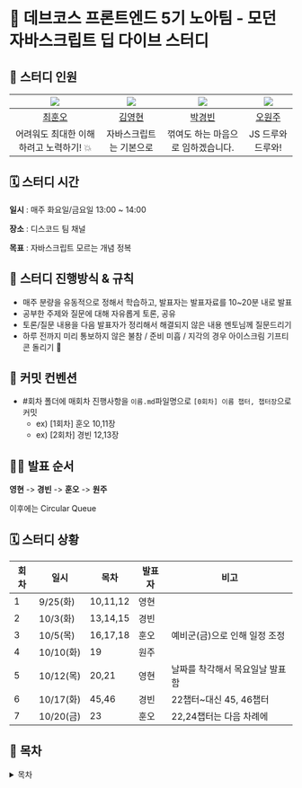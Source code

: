 # 🐋 데브코스 프론트엔드 5기 노아팀 - 모던 자바스크립트 딥 다이브 스터디

## 💙 스터디 인원

| ![](https://github.com/Whoknow77.png?size=100) | ![](https://github.com/loevray.png?size=100) | ![](https://github.com/pkb9239.png?size=100) | ![](https://github.com/OhWonJu.png?size=100) |
| :--------------------------------------------: | :------------------------------------------: | :------------------------------------------: | :------------------------------------------: |
|     [최훈오](https://github.com/Whoknow77)     |     [김영현](https://github.com/loevray)     |     [박경빈](https://github.com/pkb9239)     |     [오원주](https://github.com/OhWonJu)     |
|    어려워도 최대한 이해하려고 노력하기! 💥     |           자바스크립트는 기본으로            |      꺾여도 하는 마음으로 임하겠습니다.      |              JS 드루와 드루와!               |

## 🗓️ 스터디 시간

**일시** : 매주 화요일/금요일 13:00 ~ 14:00

**장소** : 디스코드 팀 채널

**목표** : 자바스크립트 모르는 개념 정복

## 🔨 스터디 진행방식 & 규칙

- 매주 분량을 유동적으로 정해서 학습하고, 발표자는 발표자료를 10~20분 내로 발표
- 공부한 주제와 질문에 대해 자유롭게 토론, 공유
- 토론/질문 내용을 다음 발표자가 정리해서 해결되지 않은 내용 멘토님께 질문드리기
- 하루 전까지 미리 통보하지 않은 불참 / 준비 미흡 / 지각의 경우 아이스크림 기프티콘 돌리기 🍦

## 📄 커밋 컨벤션

- #회차 폴더에 매회차 진행사항을 `이름.md`파일명으로 `[0회차] 이름 챕터, 챕터장`으로 커밋
  - ex) [1회차] 훈오 10,11장
  - ex) [2회차] 경빈 12,13장

## 🏃‍♀ 발표 순서

**영현** -> **경빈** -> **훈오** -> **원주**

이후에는 Circular Queue

## 🗓 스터디 상황

| 회차 | 일시     | 목차     | 발표자 | 비고                          |
| ---- | -------- | -------- | ------ | ----------------------------- |
| 1    | 9/25(화) | 10,11,12 | 영현   |                               |
| 2    | 10/3(화) | 13,14,15 | 경빈   |                               |
| 3    | 10/5(목) | 16,17,18 | 훈오   | 예비군(금)으로 인해 일정 조정 |
| 4    | 10/10(화) | 19 | 원주   |  |
| 5    | 10/12(목) | 20,21 | 영현   | 날짜를 착각해서 목요일날 발표함  | 
| 6    | 10/17(화) | 45,46 | 경빈   |  22챕터~대신 45, 46챕터  |
| 7    | 10/20(금) | 23 | 훈오   | 22,24챕터는 다음 차례에  |




## 📍 목차

<details>
<summary>목차</summary>
<div>

📌 01장 프로그래밍

📌 02장 자바스크립트란?

📌 03장 자바스크립트 개발 환경과 실행 방법

📌 04장 변수

📌 05장 표현식과 문

📌 06장 데이터 타입

📌 07장 연산자

📌 08장 제어문

📌 09장 타입 변환과 단축 평가

📌 10장 객체 리터럴

📌 11장 원시 값과 객체의 비교

📌 12장 함수

📌 13장 스코프

📌 14장 전역 변수의 문제점

📌 15장 let, const 키워드와 블록 레벨 스코프

📌 16장 프로퍼티 어트리뷰트

📌 17장 생성자 함수에 의한 객체 생성

📌 18장 함수와 일급 객체

📌 19장 프로토타입

📌 20장 strict mode

📌 21장 빌트인 객체

📌 22장 this

📌 23장 실행 컨텍스트

📌 24장 클로저

📌 25장 클래스

📌 26장 ES6 함수의 추가 기능

📌 27장 배열

📌 28장 Number

📌 29장 Math

📌 30장 Date

📌 31장 RegExp

📌 32장 String

📌 33장 7번째 데이터 타입 Symbol

📌 34장 이터러블

📌 35장 스프레드 문법

📌 36장 디스트럭처링 할당

📌 37장 Set과 Map

📌 38장 브라우저의 렌더링 과정

📌 39장 DOM

📌 40장 이벤트

📌 41장 타이머

📌 42장 비동기 프로그래밍

📌 43장 Ajax

📌 44장 REST API

📌 45장 프로미스

📌 46장 제너레이터와 async/await

📌 47장 에러 처리

📌 48장 모듈

📌 49장 Babel과 Webpack을 이용한 ES6+/ES.NEXT 개발 환경 구축

<div>
</details>
